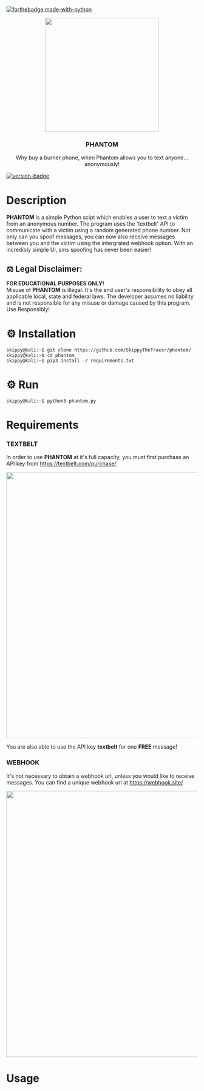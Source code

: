 [![forthebadge made-with-python](http://ForTheBadge.com/images/badges/made-with-python.svg)](https://www.python.org/)

<p align="center">
    <img src="https://i.postimg.cc/c4j7YGQv/Phantom.png" width=300>
</p>
<h3 align="center">PHANTOM</h3>
<p align="center">
   Why buy a burner phone, when Phantom allows you to text anyone... anonymously!
</p>

[![version-badge](https://camo.githubusercontent.com/8341cfbe224718e1c2334bc81363673efd2565f8b6878314a96d03e4ce42213b/68747470733a2f2f696d672e736869656c64732e696f2f6769746875622f762f72656c656173652f6369636972656c6c6f2f6d6f6469666965642d6c616d2d6578706572696d656e74733f6c6f676f3d476974487562)](https://github.com/SkippyTheTracer/phantom)
# Description
**PHANTOM** is a simple Python scipt which enables a user to text a victim from an anonymous number. The program uses the 'textbelt' API to communicate with a victim using a random generated phone number. Not only can you spoof messages, you can now also receive messages between you and the victim using the intergrated webhook option. With an incredibly simple UI, sms spoofing has never been easier!

## ⚖️ Legal Disclaimer:
**FOR EDUCATIONAL PURPOSES ONLY!** <br />
Misuse of **PHANTOM** is illegal. It's the end user's responsibility to obey all applicable local, state and federal laws. The developer assumes no liability and is not responsible for any misuse or damage caused by this program. Use Responsibly!
<br />


# ⚙️ Installation
```console
skippy@kali:~$ git clone https://github.com/SkippyTheTracer/phantom/
skippy@kali:~$ cd phantom
skippy@kali:~$ pip3 install -r requirements.txt
```
# ⚙️ Run
```console
skippy@kali:~$ python3 phantom.py 
```
# Requirements
### TEXTBELT
In order to use **PHANTOM** at it's full capacity, you must first purchase an API key from https://textbelt.com/purchase/

<img src="https://i.postimg.cc/zGGn9X82/api-checkout.png" width=700>

You are also able to use the API key **textbelt** for one **FREE** message!

### WEBHOOK
It's not necessary to obtain a webhook url, unless you would like to receive messages. You can find a unique webhook url at https://webhook.site/

<img src="https://i.postimg.cc/MppFdS4q/webhook-site.png" width=700>

# Usage
